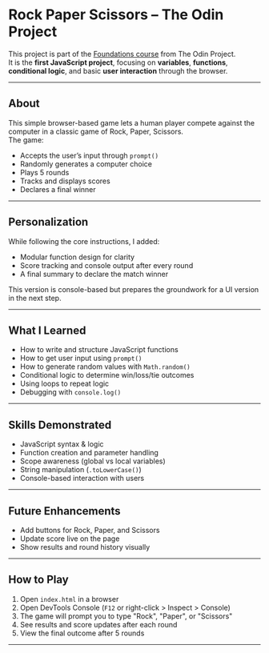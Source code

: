 # Rock Paper Scissors – The Odin Project

This project is part of the [Foundations course](https://www.theodinproject.com/lessons/foundations-rock-paper-scissors) from The Odin Project.  
It is the **first JavaScript project**, focusing on **variables**, **functions**, **conditional logic**, and basic **user interaction** through the browser.

---

## About

This simple browser-based game lets a human player compete against the computer in a classic game of Rock, Paper, Scissors.  
The game:
- Accepts the user’s input through `prompt()`
- Randomly generates a computer choice
- Plays 5 rounds
- Tracks and displays scores
- Declares a final winner

---

## Personalization

While following the core instructions, I added:
- Modular function design for clarity
- Score tracking and console output after every round
- A final summary to declare the match winner

This version is console-based but prepares the groundwork for a UI version in the next step.

---

## What I Learned

- How to write and structure JavaScript functions
- How to get user input using `prompt()`
- How to generate random values with `Math.random()`
- Conditional logic to determine win/loss/tie outcomes
- Using loops to repeat logic
- Debugging with `console.log()`

---

## Skills Demonstrated

- JavaScript syntax & logic
- Function creation and parameter handling
- Scope awareness (global vs local variables)
- String manipulation (`.toLowerCase()`)
- Console-based interaction with users

---

## Future Enhancements

- Add buttons for Rock, Paper, and Scissors
- Update score live on the page
- Show results and round history visually

---

## How to Play

1. Open `index.html` in a browser
2. Open DevTools Console (`F12` or right-click > Inspect > Console)
3. The game will prompt you to type "Rock", "Paper", or "Scissors"
4. See results and score updates after each round
5. View the final outcome after 5 rounds

---

